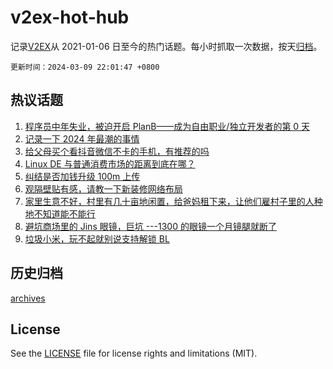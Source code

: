 # v2ex-hot-hub

 记录[V2EX](https://www.v2ex.com/)从 2021-01-06 日至今的热门话题。每小时抓取一次数据，按天[归档](archives)。

`更新时间：2024-03-09 22:01:47 +0800`

## 热议话题

1. [程序员中年失业，被迫开启 PlanB——成为自由职业/独立开发者的第 0 天](https://www.v2ex.com/t/1022006)
1. [记录一下 2024 年最潮的事情](https://www.v2ex.com/t/1022020)
1. [给父母买个看抖音微信不卡的手机，有推荐的吗](https://www.v2ex.com/t/1022003)
1. [Linux DE 与普通消费市场的距离到底在哪？](https://www.v2ex.com/t/1022136)
1. [纠结是否加钱升级 100m 上传](https://www.v2ex.com/t/1022067)
1. [观隔壁贴有感，请教一下新装修网络布局](https://www.v2ex.com/t/1022050)
1. [家里生意不好，村里有几十亩地闲置，给爸妈租下来，让他们雇村子里的人种地不知道能不能行](https://www.v2ex.com/t/1022116)
1. [避坑商场里的 Jins 眼镜，巨坑 ---1300 的眼镜一个月镜腿就断了](https://www.v2ex.com/t/1021981)
1. [垃圾小米，玩不起就别说支持解锁 BL](https://www.v2ex.com/t/1022122)

## 历史归档

[archives](archives)

## License

See the [LICENSE](LICENSE) file for license rights and limitations (MIT).
